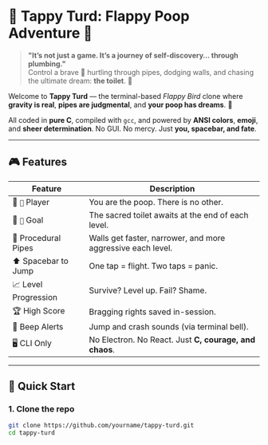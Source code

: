 # 💩 Tappy Turd: Flappy Poop Adventure 🚽

> **"It’s not just a game. It’s a journey of self-discovery… through plumbing."**  
> Control a brave 💩 hurtling through pipes, dodging walls, and chasing the ultimate dream: **the toilet**. 🏁

Welcome to **Tappy Turd** — the terminal-based *Flappy Bird* clone where **gravity is real**, **pipes are judgmental**, and **your poop has dreams**. 💖

All coded in **pure C**, compiled with `gcc`, and powered by **ANSI colors**, **emoji**, and **sheer determination**. No GUI. No mercy. Just **you, spacebar, and fate**.

---

## 🎮 Features

| Feature | Description |
|--------|-------------|
| 💩 `💩` Player | You are the poop. There is no other. |
| 🚽 `🪫` Goal | The sacred toilet awaits at the end of each level. |
| 🧱 Procedural Pipes | Walls get faster, narrower, and more aggressive each level. |
| ⬆️ Spacebar to Jump | One tap = flight. Two taps = panic. |
| 📈 Level Progression | Survive? Level up. Fail? Shame. |
| 🏆 High Score | Bragging rights saved in-session. |
| 🔔 Beep Alerts | Jump and crash sounds (via terminal bell). |
| 🖥️ CLI Only | No Electron. No React. Just **C, courage, and chaos**. |

---

## 🚀 Quick Start

### 1. Clone the repo
```bash
git clone https://github.com/yourname/tappy-turd.git
cd tappy-turd